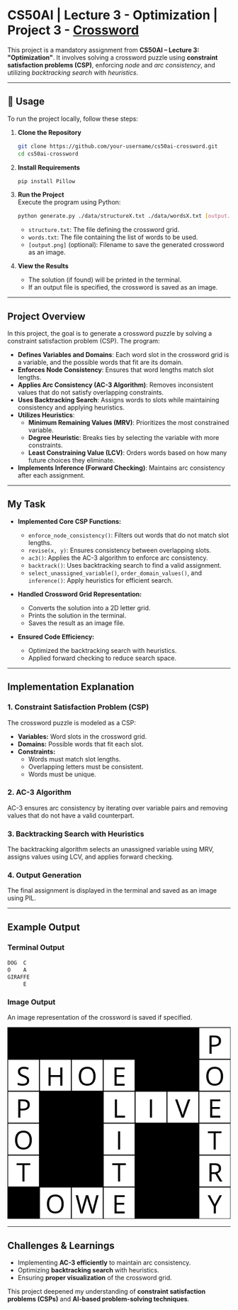 # CS50AI | Lecture 3 - Optimization | Project 3 - [Crossword](https://cs50.harvard.edu/ai/2024/projects/3/crossword/)

This project is a mandatory assignment from **CS50AI – Lecture 3: "Optimization"**. It involves solving a crossword puzzle using **constraint satisfaction problems (CSP)**, enforcing *node* and *arc consistency*, and utilizing *backtracking search* with *heuristics*.

---

## 📌 Usage

To run the project locally, follow these steps:

1. **Clone the Repository**  
   ```bash
   git clone https://github.com/your-username/cs50ai-crossword.git
   cd cs50ai-crossword
   ```

2. **Install Requirements**
   ```bash
   pip install Pillow
   ```
3. **Run the Project**  
   Execute the program using Python:
   ```bash
   python generate.py ./data/structureX.txt ./data/wordsX.txt [output.png]
   ```
   - `structure.txt`: The file defining the crossword grid.
   - `words.txt`: The file containing the list of words to be used.
   - `[output.png]` (optional): Filename to save the generated crossword as an image.

3. **View the Results**  
   - The solution (if found) will be printed in the terminal.
   - If an output file is specified, the crossword is saved as an image.

---

## Project Overview

In this project, the goal is to generate a crossword puzzle by solving a constraint satisfaction problem (CSP). The program:

- **Defines Variables and Domains**: Each word slot in the crossword grid is a variable, and the possible words that fit are its domain.
- **Enforces Node Consistency**: Ensures that word lengths match slot lengths.
- **Applies Arc Consistency (AC-3 Algorithm)**: Removes inconsistent values that do not satisfy overlapping constraints.
- **Uses Backtracking Search**: Assigns words to slots while maintaining consistency and applying heuristics.
- **Utilizes Heuristics**:
  - **Minimum Remaining Values (MRV)**: Prioritizes the most constrained variable.
  - **Degree Heuristic**: Breaks ties by selecting the variable with more constraints.
  - **Least Constraining Value (LCV)**: Orders words based on how many future choices they eliminate.
- **Implements Inference (Forward Checking)**: Maintains arc consistency after each assignment.

---

## My Task

- **Implemented Core CSP Functions:**
  - `enforce_node_consistency()`: Filters out words that do not match slot lengths.
  - `revise(x, y)`: Ensures consistency between overlapping slots.
  - `ac3()`: Applies the AC-3 algorithm to enforce arc consistency.
  - `backtrack()`: Uses backtracking search to find a valid assignment.
  - `select_unassigned_variable()`, `order_domain_values()`, and `inference()`: Apply heuristics for efficient search.

- **Handled Crossword Grid Representation:**
  - Converts the solution into a 2D letter grid.
  - Prints the solution in the terminal.
  - Saves the result as an image file.

- **Ensured Code Efficiency:**
  - Optimized the backtracking search with heuristics.
  - Applied forward checking to reduce search space.

---

## Implementation Explanation

### 1. Constraint Satisfaction Problem (CSP)
The crossword puzzle is modeled as a CSP:
- **Variables:** Word slots in the crossword grid.
- **Domains:** Possible words that fit each slot.
- **Constraints:**
  - Words must match slot lengths.
  - Overlapping letters must be consistent.
  - Words must be unique.

### 2. AC-3 Algorithm
AC-3 ensures arc consistency by iterating over variable pairs and removing values that do not have a valid counterpart.

### 3. Backtracking Search with Heuristics
The backtracking algorithm selects an unassigned variable using MRV, assigns values using LCV, and applies forward checking.

### 4. Output Generation
The final assignment is displayed in the terminal and saved as an image using PIL.

---

## Example Output
### Terminal Output
```
DOG  C 
O    A 
GIRAFFE
     E
```
### Image Output
An image representation of the crossword is saved if specified.

![Crossword Example](./data/example.png)

---

## Challenges & Learnings
- Implementing **AC-3 efficiently** to maintain arc consistency.
- Optimizing **backtracking search** with heuristics.
- Ensuring **proper visualization** of the crossword grid.

This project deepened my understanding of **constraint satisfaction problems (CSPs)** and **AI-based problem-solving techniques**.


